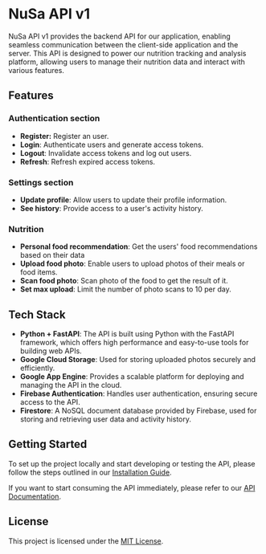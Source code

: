 # NuSa API v1

NuSa API v1 provides the backend API for our application, enabling seamless communication between the client-side application and the server. This API is designed to power our nutrition tracking and analysis platform, allowing users to manage their nutrition data and interact with various features.

## Features

### Authentication section
- **Register:** Register an user.
- **Login**: Authenticate users and generate access tokens.
- **Logout**: Invalidate access tokens and log out users.
- **Refresh**: Refresh expired access tokens.

### Settings section
- **Update profile**: Allow users to update their profile information.
- **See history**: Provide access to a user's activity history.

### Nutrition
- **Personal food recommendation**: Get the users' food recommendations based on their data
- **Upload food photo**: Enable users to upload photos of their meals or food items.
- **Scan food photo**: Scan photo of the food to get the result of it.
- **Set max upload**: Limit the number of photo scans to 10 per day.

## Tech Stack

- **Python + FastAPI**: The API is built using Python with the FastAPI framework, which offers high performance and easy-to-use tools for building web APIs.
- **Google Cloud Storage**: Used for storing uploaded photos securely and efficiently.
- **Google App Engine**: Provides a scalable platform for deploying and managing the API in the cloud.
- **Firebase Authentication**: Handles user authentication, ensuring secure access to the API.
- **Firestore**: A NoSQL document database provided by Firebase, used for storing and retrieving user data and activity history.

## Getting Started

To set up the project locally and start developing or testing the API, please follow the steps outlined in our [Installation Guide](https://github.com/NuSa-Nutrition-Scan/API-V1/blob/main/INSTALL.md).

If you want to start consuming the API immediately, please refer to our [API Documentation](https://nusa-api-dot-nusa-nutrition-scan-387706.as.r.appspot.com/docs).

## License

This project is licensed under the [MIT License](https://github.com/NuSa-Nutrition-Scan/API-V1/blob/main/LICENSE).
